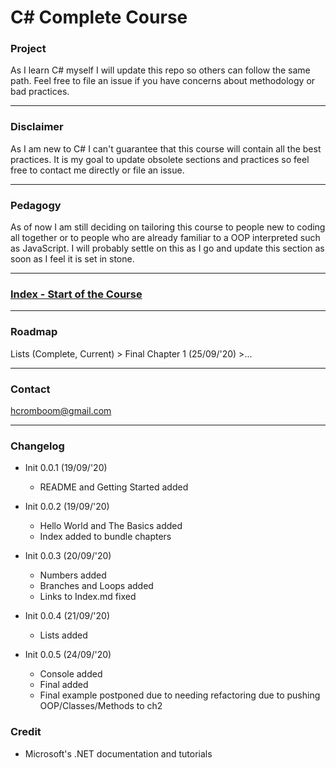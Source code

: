# C# Complete Course

### Project

As I learn C# myself I will update this repo so others can follow the same path. Feel free to file an issue if you have concerns about methodology or bad practices.

---

### Disclaimer

As I am new to C# I can't guarantee that this course will contain all the best practices. It is my goal to update obsolete sections and practices so feel free to contact me directly or file an issue.

---

### Pedagogy

As of now I am still deciding on tailoring this course to people new to coding all together or to people who are already familiar to a OOP interpreted such as JavaScript.
I will probably settle on this as I go and update this section as soon as I feel it is set in stone.

---

### [Index - Start of the Course](./index.md)

---


### Roadmap

Lists (Complete, Current) > Final Chapter 1 (25/09/'20) >...

---

### Contact

hcromboom@gmail.com

---

### Changelog

* Init 0.0.1 (19/09/'20)

    - README and Getting Started added
    
* Init 0.0.2 (19/09/'20)

    - Hello World and The Basics added
    - Index added to bundle chapters
    
* Init 0.0.3 (20/09/'20)

    - Numbers added
    - Branches and Loops added
    - Links to Index.md fixed
    
* Init 0.0.4 (21/09/'20)

    - Lists added
    
* Init 0.0.5 (24/09/'20)
    
    - Console added
    - Final added
    - Final example postponed due to needing refactoring due to pushing OOP/Classes/Methods to ch2
    
    
### Credit

* Microsoft's .NET documentation and tutorials
